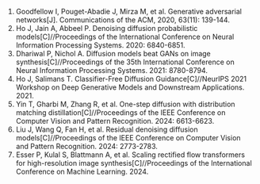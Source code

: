 <ol>
<li>Goodfellow I, Pouget-Abadie J, Mirza M, et al. Generative adversarial networks[J]. Communications of the ACM, 2020, 63(11): 139-144.
<li>Ho J, Jain A, Abbeel P. Denoising diffusion probabilistic models[C]//Proceedings of the International Conference on Neural Information Processing Systems. 2020: 6840-6851.
<li>Dhariwal P, Nichol A. Diffusion models beat GANs on image synthesis[C]//Proceedings of the 35th International Conference on Neural Information Processing Systems. 2021: 8780-8794.
<li>Ho J, Salimans T. Classifier-Free Diffusion Guidance[C]//NeurIPS 2021 Workshop on Deep Generative Models and Downstream Applications. 2021.
<li><Huang L, Chen D, Liu Y, et al. Composer: Creative and Controllable Image Synthesis with Composable Conditions[C]//International Conference on Machine Learning. PMLR, 2023: 13753-13773.
<li>Yin T, Gharbi M, Zhang R, et al. One-step diffusion with distribution matching distillation[C]//Proceedings of the IEEE Conference on Computer Vision and Pattern Recognition. 2024: 6613-6623.
<li>Liu J, Wang Q, Fan H, et al. Residual denoising diffusion models[C]//Proceedings of the IEEE Conference on Computer Vision and Pattern Recognition. 2024: 2773-2783.
<li>Esser P, Kulal S, Blattmann A, et al. Scaling rectified flow transformers for high-resolution image synthesis[C]//Proceedings of the International Conference on Machine Learning. 2024.
</ol>

